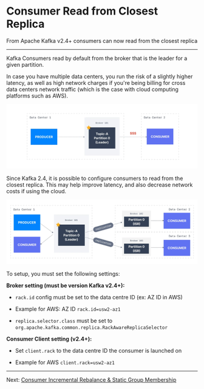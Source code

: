 Consumer Read from Closest Replica
==================================

From Apache Kafka v2.4+ consumers can now read from the closest replica

* * *

Kafka Consumers read by default from the broker that is the leader for a given partition.

In case you have multiple data centers, you run the risk of a slightly higher latency, as well as high network charges if you're being billing for cross data centers network traffic (which is the case with cloud computing platforms such as AWS).

![When a Kafka Consumer reads from the partition leader it can increase latency and networking costs.](../../../static/images/Default_Consumer_Read.webp "Kafka Consumer Read from Leader")

Since Kafka 2.4, it is possible to configure consumers to read from the closest replica. This may help improve latency, and also decrease network costs if using the cloud.

![Reding from the Closest Replica reduces latency and can save on networking costs.](../../../static/images/Consumers_read_from_closest_replicas.webp "Kafka Consumers can Now Read from Closest Replica")

To setup, you must set the following settings:

**Broker setting (must be version Kafka v2.4+):**

*   `rack.id` config must be set to the data centre ID (ex: AZ ID in AWS)
    
*   Example for AWS: AZ ID `rack.id=usw2-az1`
    
*   `replica.selector.class` must be set to `org.apache.kafka.common.replica.RackAwareReplicaSelector`
    

**Consumer Client setting (v2.4+):**

*   Set `client.rack` to the data centre ID the consumer is launched on
    
*   Example for AWS `client.rack=usw2-az1`

---
Next: [Consumer Incremental Rebalance & Static Group Membership](https://github.com/AbdoMusk/Apache-Kafka/blob/main/5-%20Kafka%20Advanced%20Concepts/2-%20Kafka%20Producers%20Advanced/8-%20Kafka%20Consumers%20Advanced/5-%20Consumer%20Incremental%20Rebalance%20%26%20Static%20Group%20Membership.md)